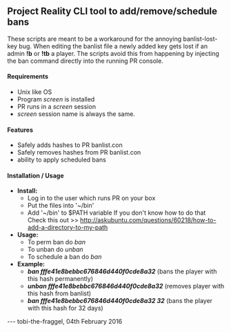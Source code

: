 ## Project Reality CLI tool to add/remove/schedule bans 

These scripts are meant to be a workaround for the
annoying banlist-lost-key bug. When editing the banlist
file a newly added key gets lost if an admin **!b** or
**!tb** a player. The scripts avoid this from happening
by injecting the ban command directly into the running
PR console.

#### Requirements
* Unix like OS 
* Program *screen* is installed
* PR runs in a *screen* session
* *screen* session name is always the same.

#### Features
* Safely adds hashes to PR banlist.con
* Safely removes hashes from PR banlist.con
* ability to apply scheduled bans

#### Installation / Usage
* **Install:**
	* Log in to the user which runs PR on your box
	* Put the files into '~/bin'
	* Add '~/bin' to $PATH variable
      If you don't know how to do that
      Check this out >> http://askubuntu.com/questions/60218/how-to-add-a-directory-to-my-path 
* **Usage:**
	* To perm ban do *ban <hashKey>*
	* To unban do *unban <hashKey>*
	* To schedule a ban do *ban <hashKey> <time in days>*
* **Example:**
	* _**ban fffe41e8bebbc676846d440f0cde8a32**_ (bans the player with this hash permanently)
	* _**unban fffe41e8bebbc676846d440f0cde8a32**_ (removes player with this hash from banlist)
	* _**ban fffe41e8bebbc676846d440f0cde8a32 32**_ (bans the player with this hash for 32 days)

--- tobi-the-fraggel, 04th February 2016